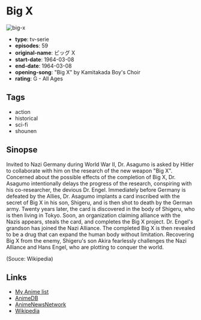 # Big X

![big-x](https://cdn.myanimelist.net/images/anime/7/82379.jpg)

-   **type**: tv-serie
-   **episodes**: 59
-   **original-name**: ビッグ X
-   **start-date**: 1964-03-08
-   **end-date**: 1964-03-08
-   **opening-song**: "Big X" by Kamitakada Boy's Choir
-   **rating**: G - All Ages

## Tags

-   action
-   historical
-   sci-fi
-   shounen

## Sinopse

Invited to Nazi Germany during World War II, Dr. Asagumo is asked by Hitler to collaborate with him on the research of the new weapon "Big X". Concerned about the possible effects of the completion of Big X, Dr. Asagumo intentionally delays the progress of the research, conspiring with his co-researcher, the devious Dr. Engel. Immediately before Germany is defeated by the Allies, Dr. Asagumo implants a card inscribed with the secret of Big X in his son, Shigeru, and is then shot to death by the German army. Twenty years later, the card is discovered in the body of Shigeru, who is then living in Tokyo. Soon, an organization claiming alliance with the Nazis appears, steals the card, and completes the Big X project. Dr. Engel's grandson has joined the Nazi Alliance. The completed Big X is then revealed to be a drug that can expand the human body without limitation. Recovering Big X from the enemy, Shigeru's son Akira fearlessly challenges the Nazi Alliance and Hans Engel, who are plotting to conquer the world.

(Souce: Wikipedia)

## Links

-   [My Anime list](https://myanimelist.net/anime/9613/Big_X)
-   [AnimeDB](http://anidb.info/perl-bin/animedb.pl?show=anime&aid=1118)
-   [AnimeNewsNetwork](http://www.animenewsnetwork.com/encyclopedia/anime.php?id=1217)
-   [Wikipedia](http://en.wikipedia.org/wiki/Big_X)
